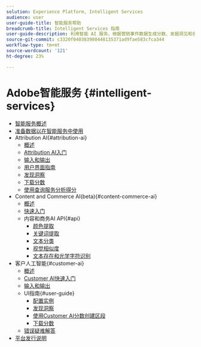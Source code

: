 ```yaml
---
solution: Experience Platform, Intelligent Services
audience: user
user-guide-title: 智能服务帮助
breadcrumb-title: Intelligent Services 指南
user-guide-description: 利用智能 AI 服务，根据营销事件数据生成分数、发掘洞见和创建区段。
source-git-commit: c3320f040383980448135371ad9fae583cfca344
workflow-type: tm+mt
source-wordcount: '121'
ht-degree: 23%

---
```



# Adobe智能服务 {#intelligent-services}

- [智能服务概述](home.md)
- [准备数据以在智能服务中使用](data-preparation.md)
- Attribution AI{#attribution-ai}
   - [概述](attribution-ai/overview.md)
   - [Attribution AI入门](attribution-ai/getting-started.md)
   - [输入和输出](attribution-ai/input-output.md)
   - [用户界面指南](attribution-ai/user-guide.md)
   - [发现洞察](attribution-ai/discover-insights.md)
   - [下载分数](attribution-ai/download-scores.md)
   - [使用查询服务分析得分](attribution-ai/aai-query-service.md)
- Content and Commerce AI(beta){#content-commerce-ai}
   - [概述](content-commerce-ai/overview.md)
   - [快速入门](content-commerce-ai/getting-started.md)
   - 内容和商务AI API{#api}
      - [颜色提取](content-commerce-ai/api/color-extraction.md)
      - [关键词提取](content-commerce-ai/api/keyword-extraction.md)
      - [文本分类](content-commerce-ai/api/text-classification.md)
      - [视觉相似度](content-commerce-ai/api/visual-similarity.md)
      - [文本存在和光学字符识别](content-commerce-ai/api/optical-character-recognition.md)
- 客户人工智能{#customer-ai}
   - [概述](customer-ai/overview.md)
   - [Customer AI快速入门](customer-ai/getting-started.md)
   - [输入和输出](customer-ai/input-output.md)
   - UI指南{#user-guide}
      - [配置实例](customer-ai/user-guide/configure.md)
      - [发现洞察](customer-ai/user-guide/discover-insights.md)
      - [使用Customer AI分数创建区段](customer-ai/user-guide/create-segment.md)
      - [下载分数](customer-ai/user-guide/download-scores.md)
   - [错误疑难解答](customer-ai/troubleshooting.md)
- [平台发行说明](https://www.adobe.com/go/platform-release-notes-en)
